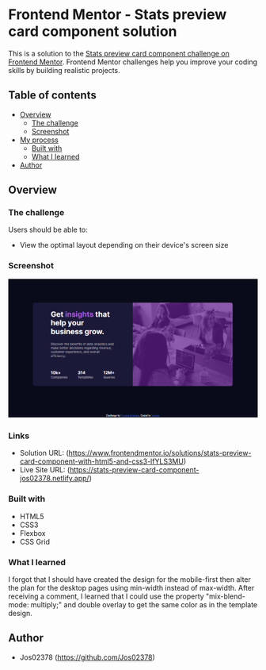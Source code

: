 # Frontend Mentor - Stats preview card component solution

This is a solution to the [Stats preview card component challenge on Frontend Mentor](https://www.frontendmentor.io/challenges/stats-preview-card-component-8JqbgoU62). Frontend Mentor challenges help you improve your coding skills by building realistic projects.

## Table of contents

- [Overview](#overview)
  - [The challenge](#the-challenge)
  - [Screenshot](#screenshot)
- [My process](#my-process)
  - [Built with](#built-with)
  - [What I learned](#what-i-learned)
- [Author](#author)

## Overview

### The challenge

Users should be able to:

- View the optimal layout depending on their device's screen size

### Screenshot

![](./screenshot.PNG)

### Links

- Solution URL: (https://www.frontendmentor.io/solutions/stats-preview-card-component-with-html5-and-css3-lfYLS3MU)
- Live Site URL: (https://stats-preview-card-component-jos02378.netlify.app/)

### Built with

- HTML5
- CSS3
- Flexbox
- CSS Grid

### What I learned

I forgot that I should have created the design for the mobile-first then alter the plan for the desktop pages using min-width instead of max-width. After receiving a comment, I learned that I could use the property "mix-blend-mode: multiply;" and double overlay to get the same color as in the template design.

## Author

- Jos02378 (https://github.com/Jos02378)
